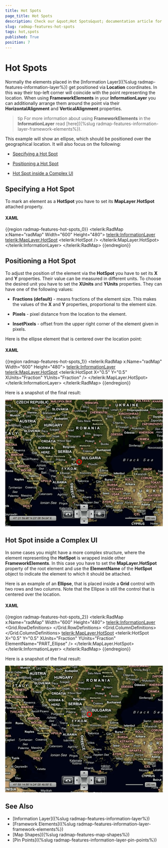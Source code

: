 ```yaml
---
title: Hot Spots
page_title: Hot Spots
description: Check our &quot;Hot Spots&quot; documentation article for the RadMap {{ site.framework_name }} control.
slug: radmap-features-hot-spots
tags: hot,spots
published: True
position: 7
---
```


# Hot Spots

Normally the elements placed in the [Information Layer]({%slug radmap-features-information-layer%}) get positioned via __Location__ coordinates. In this way their top-left corner will coincide with the point representing the location. When using __FrameworkElements__ in your __InformationLayer__ you can additionally arrange them around the point via their __HorizontalAlignment__ and __VerticalAlignment__ properties.      

>tip For more information about using __FrameworkElements__ in the __InformationLayer__ read [here]({%slug radmap-features-information-layer-framework-elements%}).      

This example will show an ellipse, which should be positioned over the geographical location. It will also focus on the following:

* [Specifying a Hot Spot](#specifying-a-hot-spot)

* [Positioning a Hot Spot](#positioning-a-hot-spot)

* [Hot Spot inside a Complex UI](#hot-spot-inside-a-complex-ui)

## Specifying a Hot Spot

To mark an element as a __HotSpot__ you have to set its __MapLayer__.__HotSpot__ attached property.        

#### __XAML__
{{region radmap-features-hot-spots_0}}
	<telerik:RadMap x:Name="radMap"
	                Width="600"
	                Height="480">
	    <telerik:InformationLayer>
	        <Ellipse x:Name="Ellipse"
	                    telerik:MapLayer.Location="42.6957539183824, 23.3327663758679"
	                    Width="20"
	                    Height="20"
	                    Stroke="Red"
	                    StrokeThickness="3">
	            <telerik:MapLayer.HotSpot>
	                <telerik:HotSpot />
	            </telerik:MapLayer.HotSpot>
	        </Ellipse>
	    </telerik:InformationLayer>
	</telerik:RadMap>
{{endregion}}

## Positioning a Hot Spot

To adjust the position of the element via the __HotSpot__ you have to set its __X__ and __Y__ properties. Their value can be measured in different units. To choose the desired unit you have to set the __XUnits__ and __YUnits__ properties. They can have one of the following values:        

* __Fractions (default)__ - means fractions of the element size. This makes the values of the __X__ and __Y__ properties, proportional to the element size.            

* __Pixels__ - pixel distance from the location to the element.            

* __InsetPixels__ - offset from the upper right corner of the element given in pixels.            

Here is the ellipse element that is centered over the location point:

#### __XAML__
{{region radmap-features-hot-spots_1}}
	<telerik:RadMap x:Name="radMap"
	                Width="600"
	                Height="480">
	    <telerik:InformationLayer>
	        <Ellipse x:Name="PART_Ellipse"
	                    telerik:MapLayer.Location="42.6957539183824, 23.3327663758679"
	                    Width="20"
	                    Height="20"
	                    Stroke="Red"
	                    StrokeThickness="3">
	            <telerik:MapLayer.HotSpot>
	                <telerik:HotSpot X="0.5"
	                                    Y="0.5"
	                                    XUnits="Fraction"
	                                    YUnits="Fraction" />
	            </telerik:MapLayer.HotSpot>
	        </Ellipse>
	    </telerik:InformationLayer>
	</telerik:RadMap>
{{endregion}}

Here is a snapshot of the final result:

![](images/RadMap_Features_HotSpots_01.png)

## Hot Spot inside a Complex UI

In some cases you might have a more complex structure, where the element representing the __HotSpot__ is wrapped inside other __FrameworkElements__. In this case you have to set the __MapLayer.HotSpot__ property of the root element and use the __ElementName__ of the __HotSpot__ object to indicate the element to which it should be attached.        

Here is an example of an __Ellipse__, that is placed inside a __Grid__ control with two rows and two columns. Note that the Ellipse is still the control that is centered over the location.        

#### __XAML__
{{region radmap-features-hot-spots_2}}
	<telerik:RadMap x:Name="radMap"
	                Width="600"
	                Height="480">
	    <telerik:InformationLayer>
	        <Grid telerik:MapLayer.Location="42.6957539183824, 23.3327663758679"
	                ShowGridLines="True"
	                Background="#80808080">
	            <Grid.RowDefinitions>
	                <RowDefinition Height="20" />
	                <RowDefinition Height="20" />
	            </Grid.RowDefinitions>
	            <Grid.ColumnDefinitions>
	                <ColumnDefinition Width="20" />
	                <ColumnDefinition Width="20" />
	            </Grid.ColumnDefinitions>
	            <telerik:MapLayer.HotSpot>
	                <telerik:HotSpot X="0.5"
	                                    Y="0.5"
	                                    XUnits="Fraction"
	                                    YUnits="Fraction"
	                                    ElementName="PART_Ellipse" />
	            </telerik:MapLayer.HotSpot>
	            <Ellipse x:Name="PART_Ellipse"
	                        Grid.Row="1"
	                        Grid.Column="1"
	                        Width="20"
	                        Height="20"
	                        Stroke="Red"
	                        StrokeThickness="3" />
	        </Grid>                
	    </telerik:InformationLayer>
	</telerik:RadMap>
{{endregion}}

Here is a snapshot of the final result:

![](images/RadMap_Features_HotSpots_02.png)

## See Also
 * [Information Layer]({%slug radmap-features-information-layer%})
 * [Framework Elements]({%slug radmap-features-information-layer-framework-elements%})
 * [Map Shapes]({%slug radmap-features-map-shapes%})
 * [Pin Points]({%slug radmap-features-information-layer-pin-points%})